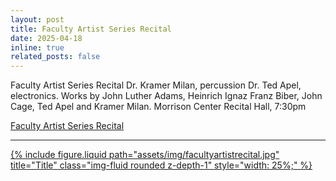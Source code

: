 ```yaml
---
layout: post
title: Faculty Artist Series Recital
date: 2025-04-18
inline: true
related_posts: false
---
```



Faculty Artist Series Recital Dr. Kramer Milan, percussion Dr. Ted Apel, electronics. Works by John Luther Adams, Heinrich Ignaz Franz Biber, John Cage, Ted Apel and Kramer Milan. Morrison Center Recital Hall, 7:30pm

<a href="https://www.youtube.com/watch?v=7ioPXqNmRMw&t=2933s">Faculty Artist Series Recital



---

  {% include figure.liquid path="assets/img/facultyartistrecital.jpg" title="Title" class="img-fluid rounded z-depth-1" style="width: 25%;" %}






